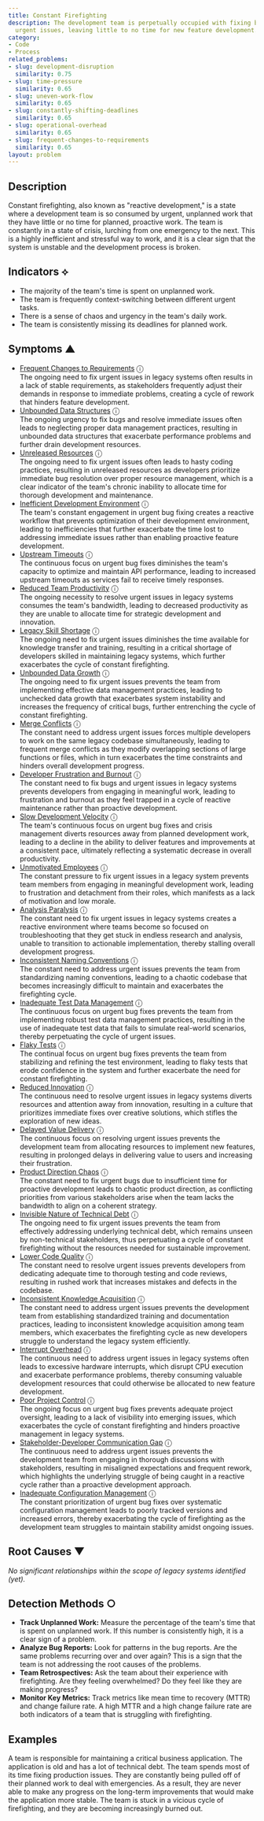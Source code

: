 ```yaml
---
title: Constant Firefighting
description: The development team is perpetually occupied with fixing bugs and addressing
  urgent issues, leaving little to no time for new feature development.
category:
- Code
- Process
related_problems:
- slug: development-disruption
  similarity: 0.75
- slug: time-pressure
  similarity: 0.65
- slug: uneven-work-flow
  similarity: 0.65
- slug: constantly-shifting-deadlines
  similarity: 0.65
- slug: operational-overhead
  similarity: 0.65
- slug: frequent-changes-to-requirements
  similarity: 0.65
layout: problem
---
```


## Description
Constant firefighting, also known as "reactive development," is a state where a development team is so consumed by urgent, unplanned work that they have little or no time for planned, proactive work. The team is constantly in a state of crisis, lurching from one emergency to the next. This is a highly inefficient and stressful way to work, and it is a clear sign that the system is unstable and the development process is broken.


## Indicators ⟡
- The majority of the team's time is spent on unplanned work.
- The team is frequently context-switching between different urgent tasks.
- There is a sense of chaos and urgency in the team's daily work.
- The team is consistently missing its deadlines for planned work.


## Symptoms ▲

- [Frequent Changes to Requirements](frequent-changes-to-requirements.md) <span class="info-tooltip" title="Confidence: 0.600, Strength: 0.820">ⓘ</span>
<br/>  The ongoing need to fix urgent issues in legacy systems often results in a lack of stable requirements, as stakeholders frequently adjust their demands in response to immediate problems, creating a cycle of rework that hinders feature development.
- [Unbounded Data Structures](unbounded-data-structures.md) <span class="info-tooltip" title="Confidence: 0.563, Strength: 0.828">ⓘ</span>
<br/>  The ongoing urgency to fix bugs and resolve immediate issues often leads to neglecting proper data management practices, resulting in unbounded data structures that exacerbate performance problems and further drain development resources.
- [Unreleased Resources](unreleased-resources.md) <span class="info-tooltip" title="Confidence: 0.559, Strength: 0.802">ⓘ</span>
<br/>  The ongoing need to fix urgent issues often leads to hasty coding practices, resulting in unreleased resources as developers prioritize immediate bug resolution over proper resource management, which is a clear indicator of the team's chronic inability to allocate time for thorough development and maintenance.
- [Inefficient Development Environment](inefficient-development-environment.md) <span class="info-tooltip" title="Confidence: 0.548, Strength: 0.766">ⓘ</span>
<br/>  The team's constant engagement in urgent bug fixing creates a reactive workflow that prevents optimization of their development environment, leading to inefficiencies that further exacerbate the time lost to addressing immediate issues rather than enabling proactive feature development.
- [Upstream Timeouts](upstream-timeouts.md) <span class="info-tooltip" title="Confidence: 0.530, Strength: 0.724">ⓘ</span>
<br/>  The continuous focus on urgent bug fixes diminishes the team's capacity to optimize and maintain API performance, leading to increased upstream timeouts as services fail to receive timely responses.
- [Reduced Team Productivity](reduced-team-productivity.md) <span class="info-tooltip" title="Confidence: 0.523, Strength: 0.788">ⓘ</span>
<br/>  The ongoing necessity to resolve urgent issues in legacy systems consumes the team's bandwidth, leading to decreased productivity as they are unable to allocate time for strategic development and innovation.
- [Legacy Skill Shortage](legacy-skill-shortage.md) <span class="info-tooltip" title="Confidence: 0.478, Strength: 0.723">ⓘ</span>
<br/>  The ongoing need to fix urgent issues diminishes the time available for knowledge transfer and training, resulting in a critical shortage of developers skilled in maintaining legacy systems, which further exacerbates the cycle of constant firefighting.
- [Unbounded Data Growth](unbounded-data-growth.md) <span class="info-tooltip" title="Confidence: 0.463, Strength: 0.720">ⓘ</span>
<br/>  The ongoing need to fix urgent issues prevents the team from implementing effective data management practices, leading to unchecked data growth that exacerbates system instability and increases the frequency of critical bugs, further entrenching the cycle of constant firefighting.
- [Merge Conflicts](merge-conflicts.md) <span class="info-tooltip" title="Confidence: 0.438, Strength: 0.699">ⓘ</span>
<br/>  The constant need to address urgent issues forces multiple developers to work on the same legacy codebase simultaneously, leading to frequent merge conflicts as they modify overlapping sections of large functions or files, which in turn exacerbates the time constraints and hinders overall development progress.
- [Developer Frustration and Burnout](developer-frustration-and-burnout.md) <span class="info-tooltip" title="Confidence: 0.416, Strength: 0.641">ⓘ</span>
<br/>  The constant need to fix bugs and urgent issues in legacy systems prevents developers from engaging in meaningful work, leading to frustration and burnout as they feel trapped in a cycle of reactive maintenance rather than proactive development.
- [Slow Development Velocity](slow-development-velocity.md) <span class="info-tooltip" title="Confidence: 0.410, Strength: 0.735">ⓘ</span>
<br/>  The team's continuous focus on urgent bug fixes and crisis management diverts resources away from planned development work, leading to a decline in the ability to deliver features and improvements at a consistent pace, ultimately reflecting a systematic decrease in overall productivity.
- [Unmotivated Employees](unmotivated-employees.md) <span class="info-tooltip" title="Confidence: 0.404, Strength: 0.674">ⓘ</span>
<br/>  The constant pressure to fix urgent issues in a legacy system prevents team members from engaging in meaningful development work, leading to frustration and detachment from their roles, which manifests as a lack of motivation and low morale.
- [Analysis Paralysis](analysis-paralysis.md) <span class="info-tooltip" title="Confidence: 0.394, Strength: 0.795">ⓘ</span>
<br/>  The constant need to fix urgent issues in legacy systems creates a reactive environment where teams become so focused on troubleshooting that they get stuck in endless research and analysis, unable to transition to actionable implementation, thereby stalling overall development progress.
- [Inconsistent Naming Conventions](inconsistent-naming-conventions.md) <span class="info-tooltip" title="Confidence: 0.361, Strength: 0.691">ⓘ</span>
<br/>  The constant need to address urgent issues prevents the team from standardizing naming conventions, leading to a chaotic codebase that becomes increasingly difficult to maintain and exacerbates the firefighting cycle.
- [Inadequate Test Data Management](inadequate-test-data-management.md) <span class="info-tooltip" title="Confidence: 0.359, Strength: 0.717">ⓘ</span>
<br/>  The continuous focus on urgent bug fixes prevents the team from implementing robust test data management practices, resulting in the use of inadequate test data that fails to simulate real-world scenarios, thereby perpetuating the cycle of urgent issues.
- [Flaky Tests](flaky-tests.md) <span class="info-tooltip" title="Confidence: 0.341, Strength: 0.695">ⓘ</span>
<br/>  The continual focus on urgent bug fixes prevents the team from stabilizing and refining the test environment, leading to flaky tests that erode confidence in the system and further exacerbate the need for constant firefighting.
- [Reduced Innovation](reduced-innovation.md) <span class="info-tooltip" title="Confidence: 0.332, Strength: 0.721">ⓘ</span>
<br/>  The continuous need to resolve urgent issues in legacy systems diverts resources and attention away from innovation, resulting in a culture that prioritizes immediate fixes over creative solutions, which stifles the exploration of new ideas.
- [Delayed Value Delivery](delayed-value-delivery.md) <span class="info-tooltip" title="Confidence: 0.332, Strength: 0.771">ⓘ</span>
<br/>  The continuous focus on resolving urgent issues prevents the development team from allocating resources to implement new features, resulting in prolonged delays in delivering value to users and increasing their frustration.
- [Product Direction Chaos](product-direction-chaos.md) <span class="info-tooltip" title="Confidence: 0.331, Strength: 0.777">ⓘ</span>
<br/>  The constant need to fix urgent bugs due to insufficient time for proactive development leads to chaotic product direction, as conflicting priorities from various stakeholders arise when the team lacks the bandwidth to align on a coherent strategy.
- [Invisible Nature of Technical Debt](invisible-nature-of-technical-debt.md) <span class="info-tooltip" title="Confidence: 0.331, Strength: 0.779">ⓘ</span>
<br/>  The ongoing need to fix urgent issues prevents the team from effectively addressing underlying technical debt, which remains unseen by non-technical stakeholders, thus perpetuating a cycle of constant firefighting without the resources needed for sustainable improvement.
- [Lower Code Quality](lower-code-quality.md) <span class="info-tooltip" title="Confidence: 0.313, Strength: 0.658">ⓘ</span>
<br/>  The constant need to resolve urgent issues prevents developers from dedicating adequate time to thorough testing and code reviews, resulting in rushed work that increases mistakes and defects in the codebase.
- [Inconsistent Knowledge Acquisition](inconsistent-knowledge-acquisition.md) <span class="info-tooltip" title="Confidence: 0.312, Strength: 0.807">ⓘ</span>
<br/>  The constant need to address urgent issues prevents the development team from establishing standardized training and documentation practices, leading to inconsistent knowledge acquisition among team members, which exacerbates the firefighting cycle as new developers struggle to understand the legacy system efficiently.
- [Interrupt Overhead](interrupt-overhead.md) <span class="info-tooltip" title="Confidence: 0.309, Strength: 0.741">ⓘ</span>
<br/>  The continuous need to address urgent issues in legacy systems often leads to excessive hardware interrupts, which disrupt CPU execution and exacerbate performance problems, thereby consuming valuable development resources that could otherwise be allocated to new feature development.
- [Poor Project Control](poor-project-control.md) <span class="info-tooltip" title="Confidence: 0.306, Strength: 0.728">ⓘ</span>
<br/>  The ongoing focus on urgent bug fixes prevents adequate project oversight, leading to a lack of visibility into emerging issues, which exacerbates the cycle of constant firefighting and hinders proactive management in legacy systems.
- [Stakeholder-Developer Communication Gap](stakeholder-developer-communication-gap.md) <span class="info-tooltip" title="Confidence: 0.306, Strength: 0.737">ⓘ</span>
<br/>  The continuous need to address urgent issues prevents the development team from engaging in thorough discussions with stakeholders, resulting in misaligned expectations and frequent rework, which highlights the underlying struggle of being caught in a reactive cycle rather than a proactive development approach.
- [Inadequate Configuration Management](inadequate-configuration-management.md) <span class="info-tooltip" title="Confidence: 0.305, Strength: 0.786">ⓘ</span>
<br/>  The constant prioritization of urgent bug fixes over systematic configuration management leads to poorly tracked versions and increased errors, thereby exacerbating the cycle of firefighting as the development team struggles to maintain stability amidst ongoing issues.

## Root Causes ▼

*No significant relationships within the scope of legacy systems identified (yet).*

## Detection Methods ○
- **Track Unplanned Work:** Measure the percentage of the team's time that is spent on unplanned work. If this number is consistently high, it is a clear sign of a problem.
- **Analyze Bug Reports:** Look for patterns in the bug reports. Are the same problems recurring over and over again? This is a sign that the team is not addressing the root causes of the problems.
- **Team Retrospectives:** Ask the team about their experience with firefighting. Are they feeling overwhelmed? Do they feel like they are making progress?
- **Monitor Key Metrics:** Track metrics like mean time to recovery (MTTR) and change failure rate. A high MTTR and a high change failure rate are both indicators of a team that is struggling with firefighting.


## Examples
A team is responsible for maintaining a critical business application. The application is old and has a lot of technical debt. The team spends most of its time fixing production issues. They are constantly being pulled off of their planned work to deal with emergencies. As a result, they are never able to make any progress on the long-term improvements that would make the application more stable. The team is stuck in a vicious cycle of firefighting, and they are becoming increasingly burned out.
